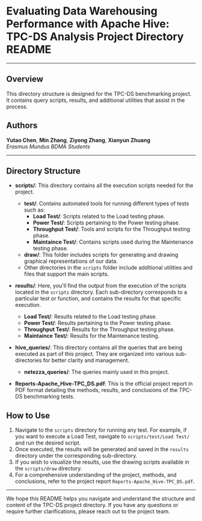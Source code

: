 # Evaluating Data Warehousing Performance with Apache Hive: TPC-DS Analysis Project Directory README

---

## Overview

This directory structure is designed for the TPC-DS benchmarking project. It contains query scripts, results, and additional utilities that assist in the process.

## Authors

**Yutao Chen**, **Min Zhang**, **Ziyong Zhang**, **Xianyun Zhuang**  
*Erasmus Mundus BDMA Students*

---

## Directory Structure

- **scripts/**: This directory contains all the execution scripts needed for the project.
  - **test/**: Contains automated tools for running different types of tests such as:
    - **Load Test/**: Scripts related to the Load testing phase.
    - **Power Test/**: Scripts pertaining to the Power testing phase.
    - **Throughput Test/**: Tools and scripts for the Throughput testing phase.
    - **Maintaince Test/**: Contains scripts used during the Maintenance testing phase.
  - **draw/**: This folder includes scripts for generating and drawing graphical representations of our data.
  - Other directories in the `scripts` folder include additional utilities and files that support the main scripts.

- **results/**: Here, you'll find the output from the execution of the scripts located in the `scripts` directory. Each sub-directory corresponds to a particular test or function, and contains the results for that specific execution.
    - **Load Test/**: Results related to the Load testing phase.
    - **Power Test/**: Results pertaining to the Power testing phase.
    - **Throughput Test/**: Results for the Throughput testing phase.
    - **Maintaince Test/**: Results for the Maintenance testing.

- **hive_queries/**: This directory contains all the queries that are being executed as part of this project. They are organized into various sub-directories for better clarity and management.
    - **netezza_queries/**: The queries mainly used in this project.

- **Reports-Apache_Hive-TPC_DS.pdf**: This is the official project report in PDF format detailing the methods, results, and conclusions of the TPC-DS benchmarking tests.

## How to Use

1. Navigate to the `scripts` directory for running any test. For example, if you want to execute a Load Test, navigate to `scripts/test/Load Test/` and run the desired script.
2. Once executed, the results will be generated and saved in the `results` directory under the corresponding sub-directory.
3. If you wish to visualize the results, use the drawing scripts available in the `scripts/draw` directory.
4. For a comprehensive understanding of the project, methods, and conclusions, refer to the project report `Reports-Apache_Hive-TPC_DS.pdf`.

---

We hope this README helps you navigate and understand the structure and content of the TPC-DS project directory. If you have any questions or require further clarifications, please reach out to the project team.

